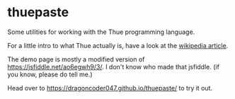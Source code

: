 # thuepaste

Some utilities for working with the Thue programming language.

For a little intro to what Thue actually is, have a look at the [wikipedia article](https://en.wikipedia.org/wiki/Thue_(programming_language)).

The demo page is mostly a modified version of <https://jsfiddle.net/ao6egwh9/3/>. I don't know who made that jsfiddle. (if you know, please do tell me.)

Head over to <https://dragoncoder047.github.io/thuepaste/> to try it out.
